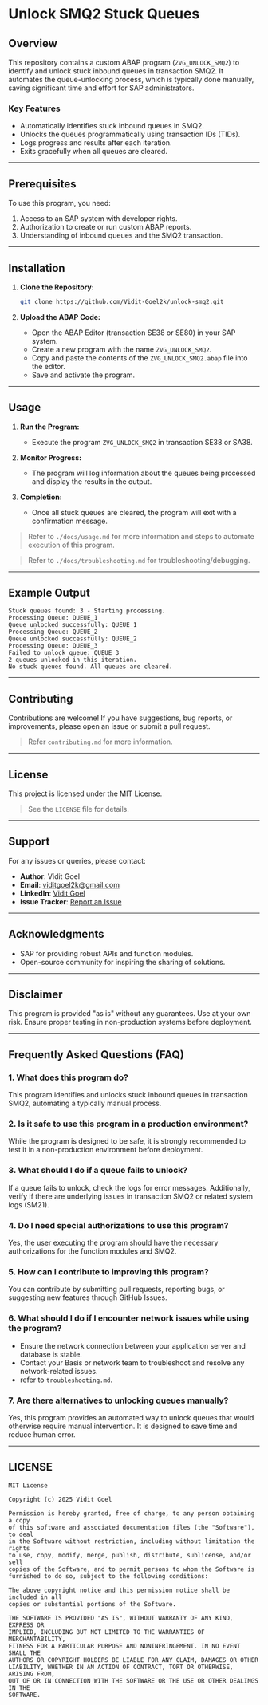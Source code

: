 # Unlock SMQ2 Stuck Queues

## Overview
This repository contains a custom ABAP program (`ZVG_UNLOCK_SMQ2`) to identify and unlock stuck inbound queues in transaction SMQ2. It automates the queue-unlocking process, which is typically done manually, saving significant time and effort for SAP administrators.

### Key Features
- Automatically identifies stuck inbound queues in SMQ2.
- Unlocks the queues programmatically using transaction IDs (TIDs).
- Logs progress and results after each iteration.
- Exits gracefully when all queues are cleared.

---

## Prerequisites
To use this program, you need:

1. Access to an SAP system with developer rights.
2. Authorization to create or run custom ABAP reports.
3. Understanding of inbound queues and the SMQ2 transaction.

---

## Installation

1. **Clone the Repository:**
   ```bash
   git clone https://github.com/Vidit-Goel2k/unlock-smq2.git
   ```

2. **Upload the ABAP Code:**
   - Open the ABAP Editor (transaction SE38 or SE80) in your SAP system.
   - Create a new program with the name `ZVG_UNLOCK_SMQ2`.
   - Copy and paste the contents of the `ZVG_UNLOCK_SMQ2.abap` file into the editor.
   - Save and activate the program.

---

## Usage

1. **Run the Program:**
   - Execute the program `ZVG_UNLOCK_SMQ2` in transaction SE38 or SA38.

2. **Monitor Progress:**
   - The program will log information about the queues being processed and display the results in the output.

3. **Completion:**
   - Once all stuck queues are cleared, the program will exit with a confirmation message.
  
  >   Refer to `./docs/usage.md` for more information and steps to automate execution of this program.

  > Refer to `./docs/troubleshooting.md` for troubleshooting/debugging.
  

---

## Example Output
```plaintext
Stuck queues found: 3 - Starting processing.
Processing Queue: QUEUE_1
Queue unlocked successfully: QUEUE_1
Processing Queue: QUEUE_2
Queue unlocked successfully: QUEUE_2
Processing Queue: QUEUE_3
Failed to unlock queue: QUEUE_3
2 queues unlocked in this iteration.
No stuck queues found. All queues are cleared.
```

---

## Contributing

Contributions are welcome! If you have suggestions, bug reports, or improvements, please open an issue or submit a pull request.

>Refer `contributing.md` for more information.

---

## License
This project is licensed under the MIT License. 
>See the `LICENSE` file for details.

---

## Support
For any issues or queries, please contact:
- **Author**: Vidit Goel
- **Email**: viditgoel2k@gmail.com
- **LinkedIn**: [Vidit Goel](https://www.linkedin.com/in/vidit-goel)
- **Issue Tracker**: [Report an Issue](https://github.com/Vidit-Goel2k/ZVG_UNLOCK_SMQ2/issues)

---

## Acknowledgments
- SAP for providing robust APIs and function modules.
- Open-source community for inspiring the sharing of solutions.

---

## Disclaimer
This program is provided "as is" without any guarantees. Use at your own risk. Ensure proper testing in non-production systems before deployment.

---

## Frequently Asked Questions (FAQ)

### 1. What does this program do?
This program identifies and unlocks stuck inbound queues in transaction SMQ2, automating a typically manual process.

### 2. Is it safe to use this program in a production environment?
While the program is designed to be safe, it is strongly recommended to test it in a non-production environment before deployment.

### 3. What should I do if a queue fails to unlock?
If a queue fails to unlock, check the logs for error messages. Additionally, verify if there are underlying issues in transaction SMQ2 or related system logs (SM21).

### 4. Do I need special authorizations to use this program?
Yes, the user executing the program should have the necessary authorizations for the function modules and SMQ2.

### 5. How can I contribute to improving this program?
You can contribute by submitting pull requests, reporting bugs, or suggesting new features through GitHub Issues.

### 6. What should I do if I encounter network issues while using the program?
- Ensure the network connection between your application server and database is stable.
- Contact your Basis or network team to troubleshoot and resolve any network-related issues.
- refer to `troubleshooting.md`.

### 7. Are there alternatives to unlocking queues manually?
Yes, this program provides an automated way to unlock queues that would otherwise require manual intervention. It is designed to save time and reduce human error.

---

## LICENSE

```
MIT License

Copyright (c) 2025 Vidit Goel

Permission is hereby granted, free of charge, to any person obtaining a copy
of this software and associated documentation files (the "Software"), to deal
in the Software without restriction, including without limitation the rights
to use, copy, modify, merge, publish, distribute, sublicense, and/or sell
copies of the Software, and to permit persons to whom the Software is
furnished to do so, subject to the following conditions:

The above copyright notice and this permission notice shall be included in all
copies or substantial portions of the Software.

THE SOFTWARE IS PROVIDED "AS IS", WITHOUT WARRANTY OF ANY KIND, EXPRESS OR
IMPLIED, INCLUDING BUT NOT LIMITED TO THE WARRANTIES OF MERCHANTABILITY,
FITNESS FOR A PARTICULAR PURPOSE AND NONINFRINGEMENT. IN NO EVENT SHALL THE
AUTHORS OR COPYRIGHT HOLDERS BE LIABLE FOR ANY CLAIM, DAMAGES OR OTHER
LIABILITY, WHETHER IN AN ACTION OF CONTRACT, TORT OR OTHERWISE, ARISING FROM,
OUT OF OR IN CONNECTION WITH THE SOFTWARE OR THE USE OR OTHER DEALINGS IN THE
SOFTWARE.
```
